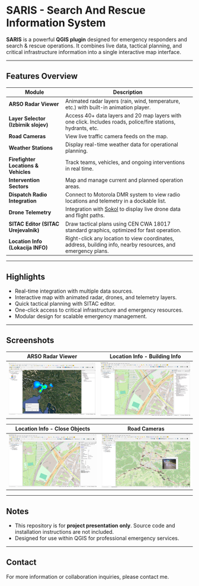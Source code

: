 # SARIS - Search And Rescue Information System

**SARIS** is a powerful **QGIS plugin** designed for emergency responders and search & rescue operations. It combines live data, tactical planning, and critical infrastructure information into a single interactive map interface.

---

## Features Overview

| Module | Description |
|--------|-------------|
| **ARSO Radar Viewer** | Animated radar layers (rain, wind, temperature, etc.) with built-in animation player. |
| **Layer Selector (Izbirnik slojev)** | Access 40+ data layers and 20 map layers with one click. Includes roads, police/fire stations, hydrants, etc. |
| **Road Cameras** | View live traffic camera feeds on the map. |
| **Weather Stations** | Display real-time weather data for operational planning. |
| **Firefighter Locations & Vehicles** | Track teams, vehicles, and ongoing interventions in real time. |
| **Intervention Sectors** | Map and manage current and planned operation areas. |
| **Dispatch Radio Integration** | Connect to Motorola DMR system to view radio locations and telemetry in a dockable list. |
| **Drone Telemetry** | Integration with [Sokol](https://github.com/lbttim/Sokol) to display live drone data and flight paths. |
| **SITAC Editor (SITAC Urejevalnik)** | Draw tactical plans using CEN CWA 18017 standard graphics, optimized for fast operation. |
| **Location Info (Lokacija INFO)** | Right-click any location to view coordinates, address, building info, nearby resources, and emergency plans. |

---

## Highlights

- Real-time integration with multiple data sources.
- Interactive map with animated radar, drones, and telemetry layers.
- Quick tactical planning with SITAC editor.
- One-click access to critical infrastructure and emergency resources.
- Modular design for scalable emergency management.

---

## Screenshots

| ARSO Radar Viewer | Location Info - Building Info |
|------------------|-------------------------------|
| ![ARSO Radar](screenshots/arso.png) | ![Building Info](screenshots/lokacija_info_building.png) |

| Location Info - Close Objects | Road Cameras |
|-------------------------------|---------------|
| ![Close Objects](screenshots/lokacija_info_objects.png) | ![Road Cameras](screenshots/road_cameras.png) |

---

## Notes

- This repository is for **project presentation only**. Source code and installation instructions are not included.
- Designed for use within QGIS for professional emergency services.

---

## Contact

For more information or collaboration inquiries, please contact me.
